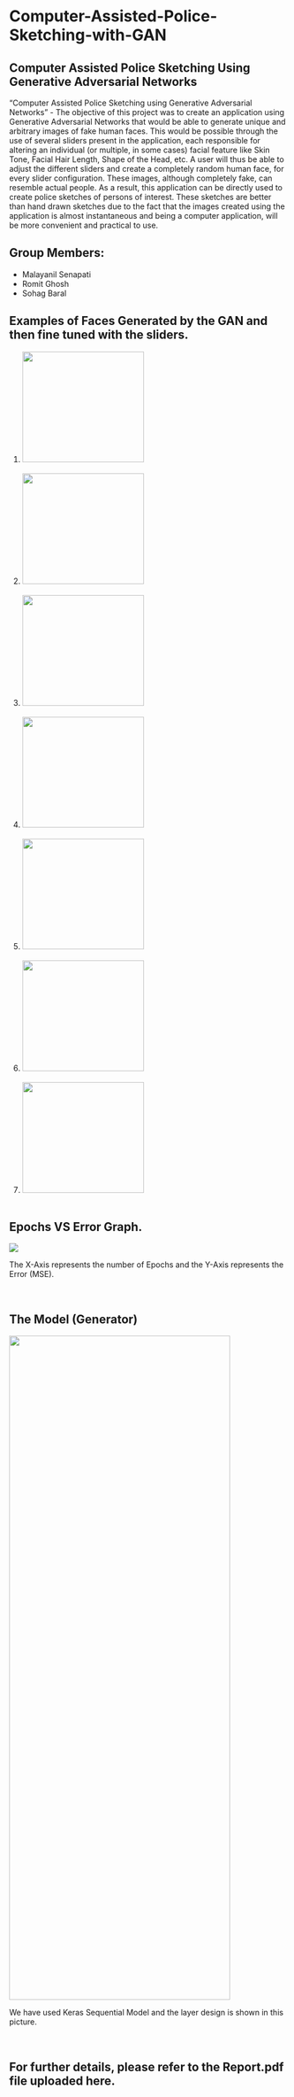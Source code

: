 # Computer-Assisted-Police-Sketching-with-GAN
<h2>Computer Assisted Police Sketching Using Generative Adversarial Networks</h2>

“Computer Assisted Police Sketching using Generative Adversarial  Networks” - The objective of this project was to create an application using Generative Adversarial Networks that would be able to generate unique and arbitrary images of fake human faces. This would be possible through the use of several sliders present in the application, each responsible for altering an individual (or multiple, in some cases) facial feature like Skin Tone, Facial Hair Length, Shape of the Head, etc. A user will thus be able to adjust the different sliders and create a completely random human face, for every slider configuration. These images, although completely fake, can resemble actual people. As a result, this application can be directly used to create police sketches of persons of interest. These sketches are better than hand drawn sketches due to the fact that the images created using the application is almost instantaneous and being a computer application, will be more convenient and practical to use. 

<h2>Group Members: </h2>
<ul>
  <li> Malayanil Senapati </li>
  <li> Romit Ghosh </li>
  <li> Sohag Baral </li>
</ul>
  
 <h2>Examples of Faces Generated by the GAN and then fine tuned with the sliders.</h2>
 <ol>
    <li> <img src = "https://github.com/Malayanil/ETMJ100/blob/master/Generated%20Faces/Gen_1.jpg" height = 200 width = 220> </li> <br>
    <li> <img src = "https://github.com/Malayanil/ETMJ100/blob/master/Generated%20Faces/Gen_2.jpg" height = 200 width = 220> </li> <br>
    <li> <img src = "https://github.com/Malayanil/ETMJ100/blob/master/Generated%20Faces/Gen_3.jpg" height = 200 width = 220> </li> <br>
    <li> <img src = "https://github.com/Malayanil/ETMJ100/blob/master/Generated%20Faces/Gen_4.jpg" height = 200 width = 220> </li> <br>
    <li> <img src = "https://github.com/Malayanil/ETMJ100/blob/master/Generated%20Faces/Gen_5.jpg" height = 200 width = 220> </li> <br>
    <li> <img src = "https://github.com/Malayanil/ETMJ100/blob/master/Generated%20Faces/Gen_6.jpg" height = 200 width = 220> </li> <br>
    <li> <img src = "https://github.com/Malayanil/ETMJ100/blob/master/Generated%20Faces/Gen_7.jpg" height = 200 width = 220> </li> <br>
 </ol>
 
 <h2>Epochs VS Error Graph.</h2>
 <img src = "https://github.com/sohagbaral/Computer-Assisted-Police-Sketching-with-GAN/blob/master/X-Epochs%20vs%20Y-Error.png">
 <p> The X-Axis represents the number of Epochs and the Y-Axis represents the Error (MSE). </p><br>
 
 <h2>The Model (Generator)</h2>
 <img src = "https://github.com/Malayanil/ETMJ100/blob/master/Code/Model.png" height = 1200 width = 400>
 <p> We have used Keras Sequential Model and the layer design is shown in this picture. </p><br>
 
 <h2>For further details, please refer to the Report.pdf file uploaded here. </h2>
